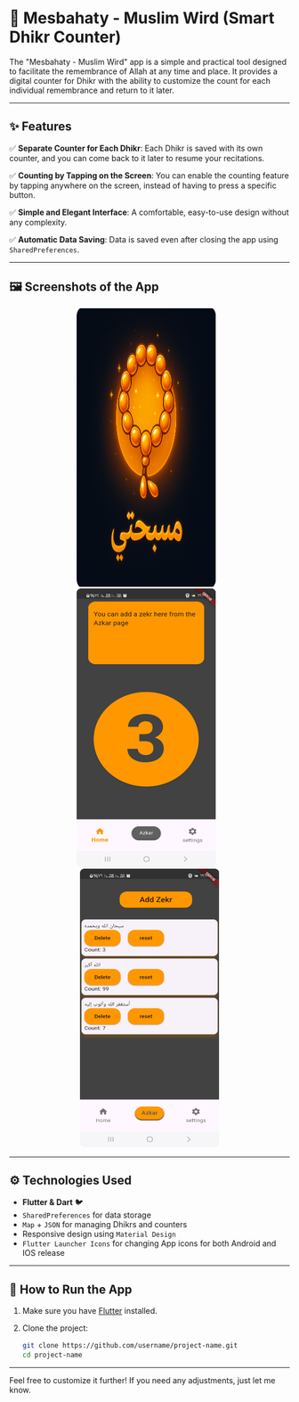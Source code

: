 # 📿 **Mesbahaty - Muslim Wird** (Smart Dhikr Counter)

The "Mesbahaty - Muslim Wird" app is a simple and practical tool designed to facilitate the remembrance of Allah at any time and place. It provides a digital counter for Dhikr with the ability to customize the count for each individual remembrance and return to it later.

---

## ✨ Features

✅ **Separate Counter for Each Dhikr**:
Each Dhikr is saved with its own counter, and you can come back to it later to resume your recitations.

✅ **Counting by Tapping on the Screen**:
You can enable the counting feature by tapping anywhere on the screen, instead of having to press a specific button.

✅ **Simple and Elegant Interface**:
A comfortable, easy-to-use design without any complexity.

✅ **Automatic Data Saving**:
Data is saved even after closing the app using `SharedPreferences`.

---

## 🖼️ Screenshots of the App

<p align="center">
  <!-- Add the first image here -->
  <img src="assets/images/Mesbahaty icon.png" alt="Tasbih Counter" width="250" height = "500"/>
  &nbsp;&nbsp;
  <!-- Add the second image here -->
  <img src="assets/images/Mesbahaty home page.png" alt="App Interface" width="250" height = "500"/>
  &nbsp;&nbsp;
  <!-- Add the third image here -->
  <img src="assets/images/Mesbahaty add Zekr page.png" alt="App Interface" width="250" height = "500"/>
</p>

---

## ⚙️ Technologies Used

* **Flutter & Dart** 🐦
* `SharedPreferences` for data storage
* `Map` + `JSON` for managing Dhikrs and counters
* Responsive design using `Material Design`
* `Flutter Launcher Icons` for changing App icons for both Android and IOS release

---

## 🚀 How to Run the App

1. Make sure you have [Flutter](https://flutter.dev/docs/get-started/install) installed.
2. Clone the project:

   ```bash
   git clone https://github.com/username/project-name.git
   cd project-name
   ```

---

Feel free to customize it further! If you need any adjustments, just let me know.
